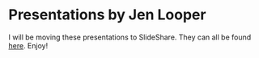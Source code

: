 # Presentations by Jen Looper

I will be moving these presentations to SlideShare. They can all be found [here](https://www.slideshare.net/JenLooper/presentations). Enjoy!
